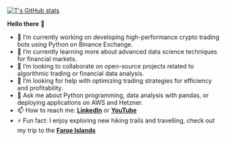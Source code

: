 [![T's GitHub stats](https://github-readme-stats.vercel.app/api?username=TheWCKD&theme=tokyonight&show_icons=true)](https://github.com/anuraghazra/github-readme-stats)

**Hello there** 👋
- 🔭 I’m currently working on developing high-performance crypto trading bots using Python on Binance Exchange.
- 🌱 I’m currently learning more about advanced data science techniques for financial markets.
- 👯 I’m looking to collaborate on open-source projects related to algorithmic trading or financial data analysis.
- 🤔 I’m looking for help with optimizing trading strategies for efficiency and profitability.
- 💬 Ask me about Python programming, data analysis with pandas, or deploying applications on AWS and Hetzner.
- 📫 How to reach me: [**LinkedIn**](https://www.linkedin.com/in/tiberiu-potec/) or [**YouTube**](https://www.youtube.com/c/flutterly)
- ⚡ Fun fact: I enjoy exploring new hiking trails and travelling, check out my trip to the [**Faroe Islands**](https://www.youtube.com/watch?v=DN1_p96nKYU)



